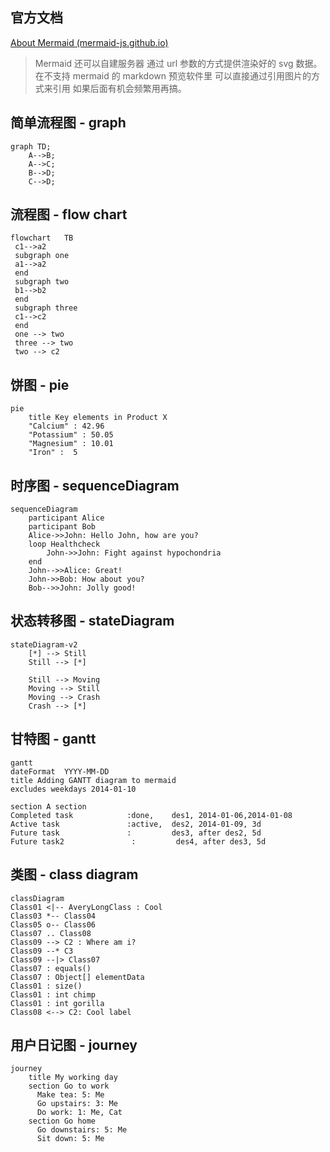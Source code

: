 ## 官方文档

[About Mermaid (mermaid-js.github.io)](https://mermaid-js.github.io/mermaid/#/README)

>Mermaid 还可以自建服务器 通过 url 参数的方式提供渲染好的 svg 数据。  
在不支持 mermaid 的 markdown 预览软件里 可以直接通过引用图片的方式来引用
如果后面有机会频繁用再搞。

## 简单流程图 - graph

```mermaid
graph TD;  
    A-->B;  
    A-->C;  
    B-->D;  
    C-->D;
```

## 流程图 - flow chart

```mermaid
flowchart   TB
 c1-->a2
 subgraph one
 a1-->a2
 end
 subgraph two
 b1-->b2
 end
 subgraph three
 c1-->c2
 end
 one --> two
 three --> two
 two --> c2
```

## 饼图 - pie

```mermaid
pie
    title Key elements in Product X
    "Calcium" : 42.96
    "Potassium" : 50.05
    "Magnesium" : 10.01
    "Iron" :  5
```

## 时序图 - sequenceDiagram

```mermaid
sequenceDiagram  
    participant Alice  
    participant Bob  
    Alice->>John: Hello John, how are you?  
    loop Healthcheck  
        John->>John: Fight against hypochondria  
    end  
    John-->>Alice: Great!  
    John->>Bob: How about you?  
    Bob-->>John: Jolly good!
```

## 状态转移图 - stateDiagram

```
stateDiagram-v2
    [*] --> Still
    Still --> [*]

    Still --> Moving
    Moving --> Still
    Moving --> Crash
    Crash --> [*]
```

## 甘特图 - gantt

```mermaid
gantt  
dateFormat  YYYY-MM-DD  
title Adding GANTT diagram to mermaid  
excludes weekdays 2014-01-10  
  
section A section  
Completed task            :done,    des1, 2014-01-06,2014-01-08  
Active task               :active,  des2, 2014-01-09, 3d  
Future task               :         des3, after des2, 5d  
Future task2               :         des4, after des3, 5d
```

## 类图 - class diagram

```mermaid
classDiagram  
Class01 <|-- AveryLongClass : Cool  
Class03 *-- Class04  
Class05 o-- Class06  
Class07 .. Class08  
Class09 --> C2 : Where am i?  
Class09 --* C3  
Class09 --|> Class07  
Class07 : equals()  
Class07 : Object[] elementData  
Class01 : size()  
Class01 : int chimp  
Class01 : int gorilla  
Class08 <--> C2: Cool label 
```

## 用户日记图 - journey

```mermaid
journey
    title My working day
    section Go to work
      Make tea: 5: Me
      Go upstairs: 3: Me
      Do work: 1: Me, Cat
    section Go home
      Go downstairs: 5: Me
      Sit down: 5: Me
```
